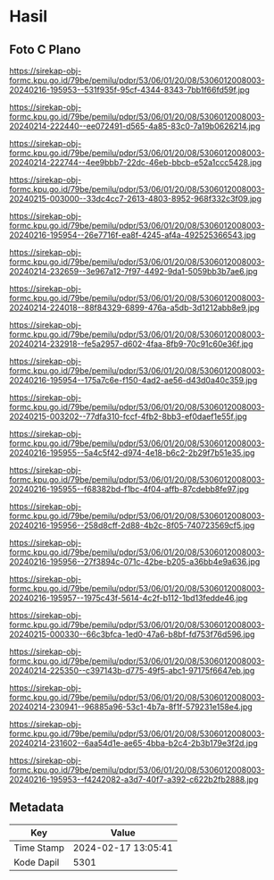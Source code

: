 # Hasil

## Foto C Plano

https://sirekap-obj-formc.kpu.go.id/79be/pemilu/pdpr/53/06/01/20/08/5306012008003-20240216-195953--531f935f-95cf-4344-8343-7bb1f66fd59f.jpg

https://sirekap-obj-formc.kpu.go.id/79be/pemilu/pdpr/53/06/01/20/08/5306012008003-20240214-222440--ee072491-d565-4a85-83c0-7a19b0626214.jpg

https://sirekap-obj-formc.kpu.go.id/79be/pemilu/pdpr/53/06/01/20/08/5306012008003-20240214-222744--4ee9bbb7-22dc-46eb-bbcb-e52a1ccc5428.jpg

https://sirekap-obj-formc.kpu.go.id/79be/pemilu/pdpr/53/06/01/20/08/5306012008003-20240215-003000--33dc4cc7-2613-4803-8952-968f332c3f09.jpg

https://sirekap-obj-formc.kpu.go.id/79be/pemilu/pdpr/53/06/01/20/08/5306012008003-20240216-195954--26e7716f-ea8f-4245-af4a-492525366543.jpg

https://sirekap-obj-formc.kpu.go.id/79be/pemilu/pdpr/53/06/01/20/08/5306012008003-20240214-232659--3e967a12-7f97-4492-9da1-5059bb3b7ae6.jpg

https://sirekap-obj-formc.kpu.go.id/79be/pemilu/pdpr/53/06/01/20/08/5306012008003-20240214-224018--88f84329-6899-476a-a5db-3d1212abb8e9.jpg

https://sirekap-obj-formc.kpu.go.id/79be/pemilu/pdpr/53/06/01/20/08/5306012008003-20240214-232918--fe5a2957-d602-4faa-8fb9-70c91c60e36f.jpg

https://sirekap-obj-formc.kpu.go.id/79be/pemilu/pdpr/53/06/01/20/08/5306012008003-20240216-195954--175a7c6e-f150-4ad2-ae56-d43d0a40c359.jpg

https://sirekap-obj-formc.kpu.go.id/79be/pemilu/pdpr/53/06/01/20/08/5306012008003-20240215-003202--77dfa310-fccf-4fb2-8bb3-ef0daef1e55f.jpg

https://sirekap-obj-formc.kpu.go.id/79be/pemilu/pdpr/53/06/01/20/08/5306012008003-20240216-195955--5a4c5f42-d974-4e18-b6c2-2b29f7b51e35.jpg

https://sirekap-obj-formc.kpu.go.id/79be/pemilu/pdpr/53/06/01/20/08/5306012008003-20240216-195955--f68382bd-f1bc-4f04-affb-87cdebb8fe97.jpg

https://sirekap-obj-formc.kpu.go.id/79be/pemilu/pdpr/53/06/01/20/08/5306012008003-20240216-195956--258d8cff-2d88-4b2c-8f05-740723569cf5.jpg

https://sirekap-obj-formc.kpu.go.id/79be/pemilu/pdpr/53/06/01/20/08/5306012008003-20240216-195956--27f3894c-071c-42be-b205-a36bb4e9a636.jpg

https://sirekap-obj-formc.kpu.go.id/79be/pemilu/pdpr/53/06/01/20/08/5306012008003-20240216-195957--1975c43f-5614-4c2f-b112-1bd13fedde46.jpg

https://sirekap-obj-formc.kpu.go.id/79be/pemilu/pdpr/53/06/01/20/08/5306012008003-20240215-000330--66c3bfca-1ed0-47a6-b8bf-fd753f76d596.jpg

https://sirekap-obj-formc.kpu.go.id/79be/pemilu/pdpr/53/06/01/20/08/5306012008003-20240214-225350--c397143b-d775-49f5-abc1-97175f6647eb.jpg

https://sirekap-obj-formc.kpu.go.id/79be/pemilu/pdpr/53/06/01/20/08/5306012008003-20240214-230941--96885a96-53c1-4b7a-8f1f-579231e158e4.jpg

https://sirekap-obj-formc.kpu.go.id/79be/pemilu/pdpr/53/06/01/20/08/5306012008003-20240214-231602--6aa54d1e-ae65-4bba-b2c4-2b3b179e3f2d.jpg

https://sirekap-obj-formc.kpu.go.id/79be/pemilu/pdpr/53/06/01/20/08/5306012008003-20240216-195953--f4242082-a3d7-40f7-a392-c622b2fb2888.jpg


## Metadata

| Key        | Value               |
| ---------- | ------------------- |
| Time Stamp | 2024-02-17 13:05:41 |
| Kode Dapil | 5301                |



